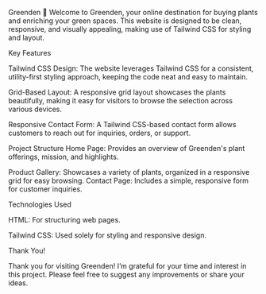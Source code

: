 Greenden 🌱
Welcome to Greenden, your online destination for buying plants and enriching your green spaces. This website is designed to be clean, responsive, and visually appealing, making use of Tailwind CSS for styling and layout.

Key Features

Tailwind CSS Design: The website leverages Tailwind CSS for a consistent, utility-first styling approach, keeping the code neat and easy to maintain.

Grid-Based Layout: A responsive grid layout showcases the plants beautifully, making it easy for visitors to browse the selection across various devices.

Responsive Contact Form: A Tailwind CSS-based contact form allows customers to reach out for inquiries, orders, or support.

Project Structure
Home Page: Provides an overview of Greenden's plant offerings, mission, and highlights.

Product Gallery: Showcases a variety of plants, organized in a responsive grid for easy browsing.
Contact Page: Includes a simple, responsive form for customer inquiries.

Technologies Used

HTML: For structuring web pages.

Tailwind CSS: Used solely for styling and responsive design.

Thank You!

Thank you for visiting Greenden! I’m grateful for your time and interest in this project. Please feel free to suggest any improvements or share your ideas.

